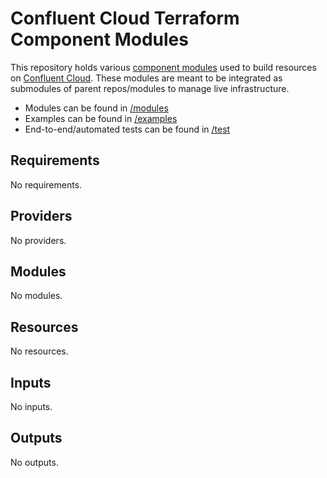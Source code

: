 # Confluent Cloud Terraform Component Modules

This repository holds various [component modules](https://www.notion.so/honestbank/Terraform-Module-Structure-31374a1594f84ef7b185ef4e06b36619)
used to build resources on [Confluent Cloud](https://confluent.cloud). These modules are meant to be integrated as
submodules of parent repos/modules to manage live infrastructure.

* Modules can be found in [/modules](./modules)
* Examples can be found in [/examples](./examples)
* End-to-end/automated tests can be found in [/test](./test)

<!-- BEGIN_TF_DOCS -->
## Requirements

No requirements.

## Providers

No providers.

## Modules

No modules.

## Resources

No resources.

## Inputs

No inputs.

## Outputs

No outputs.
<!-- END_TF_DOCS -->
